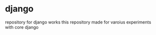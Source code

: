 # django
repository for django works
this repository made for varoius experiments with core django 
